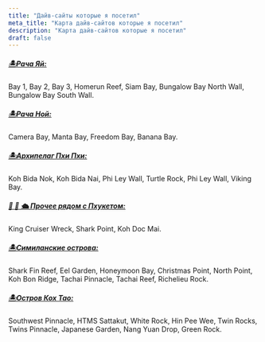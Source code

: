 ```yaml
---
title: "Дайв-сайты которые я посетил"
meta_title: "Карта дайв-сайтов которые я посетил"
description: "Карта дайв-сайтов которые я посетил"
draft: false
---
```


##### [🏝️Рача Яй:](https://www.google.com/maps/d/viewer?mid=1ouGVolaV2-RJxb5CFfh1GM77QRu6EZo&ll=7.603491027203231%2C98.36887960061125&z=15)
Bay 1, Bay 2, Bay 3, Homerun Reef, Siam Bay, Bungalow Bay North Wall, Bungalow Bay South Wall.

##### [🏝️Рача Ной:](https://www.google.com/maps/d/viewer?mid=1ouGVolaV2-RJxb5CFfh1GM77QRu6EZo&ll=7.489416744472929%2C98.32081744936083&z=14)
Camera Bay, Manta Bay, Freedom Bay, Banana Bay.

##### [🏝️Архипелаг Пхи Пхи️:](https://www.google.com/maps/d/viewer?mid=1ouGVolaV2-RJxb5CFfh1GM77QRu6EZo&ll=7.6760196318337925%2C98.77033837148025&z=14)
Koh Bida Nok, Koh Bida Nai, Phi Ley Wall, Turtle Rock, Phi Ley Wall, Viking Bay.

##### [🦈 🤿 🛳️ Прочее рядом с Пхукетом:](https://www.google.com/maps/d/viewer?mid=1ouGVolaV2-RJxb5CFfh1GM77QRu6EZo&ll=7.784551331317025%2C98.58718051278754&z=13)
King Cruiser Wreck, Shark Point, Koh Doc Mai.

##### [🏝Симиланские острова:](https://www.google.com/maps/d/u/0/viewer?mid=1ouGVolaV2-RJxb5CFfh1GM77QRu6EZo&ll=8.880722302181892%2C97.97832576162062&z=10)
Shark Fin Reef, Eel Garden, Honeymoon Bay, Christmas Point, North Point, Koh Bon Ridge, Tachai Pinnacle, Tachai Reef, Richelieu Rock.

##### [🏝Остров Кох Тао:](https://www.google.com/maps/d/viewer?mid=1ouGVolaV2-RJxb5CFfh1GM77QRu6EZo&ll=10.064561556374397%2C99.82568724548506&z=13)
Southwest Pinnacle, HTMS Sattakut, White Rock, Hin Pee Wee, Twin Rocks, Twins Pinnacle, Japanese Garden, Nang Yuan Drop, Green Rock.

